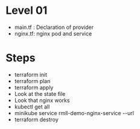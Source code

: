 # Level 01

- main.tf : Declaration of provider
- nginx.tf: nginx pod and service

# Steps

- terraform init
- terraform plan
- terraform apply
- Look at the state file
- Look that nginx works
- kubectl get all
- minikube service rmll-demo-nginx-service --url
- terraform destroy
